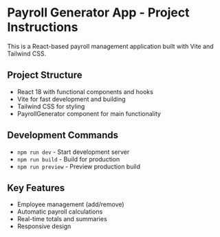 <!-- Use this file to provide workspace-specific custom instructions to Copilot. For more details, visit https://code.visualstudio.com/docs/copilot/copilot-customization#_use-a-githubcopilotinstructionsmd-file -->
# Payroll Generator App - Project Instructions

This is a React-based payroll management application built with Vite and Tailwind CSS.

## Project Structure
- React 18 with functional components and hooks
- Vite for fast development and building
- Tailwind CSS for styling
- PayrollGenerator component for main functionality

## Development Commands
- `npm run dev` - Start development server
- `npm run build` - Build for production
- `npm run preview` - Preview production build

## Key Features
- Employee management (add/remove)
- Automatic payroll calculations
- Real-time totals and summaries
- Responsive design
